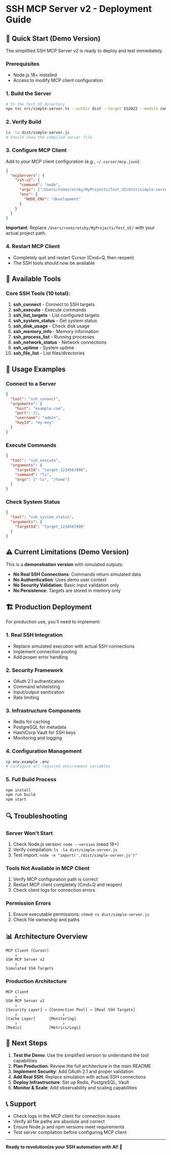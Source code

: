 # SSH MCP Server v2 - Deployment Guide

## 🚀 Quick Start (Demo Version)

The simplified SSH MCP Server v2 is ready to deploy and test immediately.

### Prerequisites
- Node.js 18+ installed
- Access to modify MCP client configuration

### 1. Build the Server
```bash
# In the Test_UI directory
npx tsc src/simple-server.ts --outDir dist --target ES2022 --module commonjs --moduleResolution node --esModuleInterop --skipLibCheck
```

### 2. Verify Build
```bash
ls -la dist/simple-server.js
# Should show the compiled server file
```

### 3. Configure MCP Client

Add to your MCP client configuration (e.g., `~/.cursor/mcp.json`):

```json
{
  "mcpServers": {
    "ssh-v2": {
      "command": "node",
      "args": ["/Users/ronmiretsky/MyProjects/Test_UI/dist/simple-server.js"],
      "env": {
        "NODE_ENV": "development"
      }
    }
  }
}
```

**Important**: Replace `/Users/ronmiretsky/MyProjects/Test_UI/` with your actual project path.

### 4. Restart MCP Client
- Completely quit and restart Cursor (Cmd+Q, then reopen)
- The SSH tools should now be available

## 🔧 Available Tools

### Core SSH Tools (10 total):

1. **ssh_connect** - Connect to SSH targets
2. **ssh_execute** - Execute commands
3. **ssh_list_targets** - List configured targets
4. **ssh_system_status** - Get system status
5. **ssh_disk_usage** - Check disk usage
6. **ssh_memory_info** - Memory information
7. **ssh_process_list** - Running processes
8. **ssh_network_status** - Network connections
9. **ssh_uptime** - System uptime
10. **ssh_file_list** - List files/directories

## 📝 Usage Examples

### Connect to a Server
```json
{
  "tool": "ssh_connect",
  "arguments": {
    "host": "example.com",
    "port": 22,
    "username": "admin",
    "keyId": "my-key"
  }
}
```

### Execute Commands
```json
{
  "tool": "ssh_execute",
  "arguments": {
    "targetId": "target_1234567890",
    "command": "ls",
    "args": ["-la", "/home"]
  }
}
```

### Check System Status
```json
{
  "tool": "ssh_system_status",
  "arguments": {
    "targetId": "target_1234567890"
  }
}
```

## ⚠️ Current Limitations (Demo Version)

This is a **demonstration version** with simulated outputs:

- **No Real SSH Connections**: Commands return simulated data
- **No Authentication**: Uses demo user context
- **No Security Validation**: Basic input validation only
- **No Persistence**: Targets are stored in memory only

## 🏗 Production Deployment

For production use, you'll need to implement:

### 1. Real SSH Integration
- Replace simulated execution with actual SSH connections
- Implement connection pooling
- Add proper error handling

### 2. Security Framework
- OAuth 2.1 authentication
- Command whitelisting
- Input/output sanitization
- Rate limiting

### 3. Infrastructure Components
- Redis for caching
- PostgreSQL for metadata
- HashiCorp Vault for SSH keys
- Monitoring and logging

### 4. Configuration Management
```bash
cp env.example .env
# Configure all required environment variables
```

### 5. Full Build Process
```bash
npm install
npm run build
npm start
```

## 🔍 Troubleshooting

### Server Won't Start
1. Check Node.js version: `node --version` (need 18+)
2. Verify compilation: `ls -la dist/simple-server.js`
3. Test import: `node -e "import('./dist/simple-server.js')"`

### Tools Not Available in MCP Client
1. Verify MCP configuration path is correct
2. Restart MCP client completely (Cmd+Q and reopen)
3. Check client logs for connection errors

### Permission Errors
1. Ensure executable permissions: `chmod +x dist/simple-server.js`
2. Check file ownership and paths

## 📊 Architecture Overview

```
MCP Client (Cursor)
    ↓
SSH MCP Server v2
    ↓
Simulated SSH Targets
```

### Production Architecture
```
MCP Client
    ↓
SSH MCP Server v2
    ↓
[Security Layer] → [Connection Pool] → [Real SSH Targets]
    ↓                    ↓
[Cache Layer]      [Monitoring]
    ↓                    ↓
[Redis]            [Metrics/Logs]
```

## 🎯 Next Steps

1. **Test the Demo**: Use the simplified version to understand the tool capabilities
2. **Plan Production**: Review the full architecture in the main README
3. **Implement Security**: Add OAuth 2.1 and proper validation
4. **Add Real SSH**: Replace simulation with actual SSH connections
5. **Deploy Infrastructure**: Set up Redis, PostgreSQL, Vault
6. **Monitor & Scale**: Add observability and scaling capabilities

## 📞 Support

- Check logs in the MCP client for connection issues
- Verify all file paths are absolute and correct
- Ensure Node.js and npm versions meet requirements
- Test server compilation before configuring MCP client

---

**Ready to revolutionize your SSH automation with AI! 🚀** 